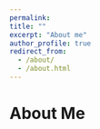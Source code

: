 ```yaml
---
permalink: 
title: ""
excerpt: "About me"
author_profile: true
redirect_from: 
  - /about/
  - /about.html
---
```

About Me
======







